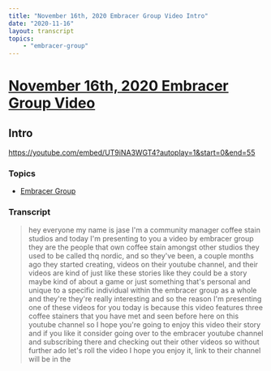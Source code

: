 ```yaml
---
title: "November 16th, 2020 Embracer Group Video Intro"
date: "2020-11-16"
layout: transcript
topics:
    - "embracer-group"
---
```

# [November 16th, 2020 Embracer Group Video](../2020-11-16.md)
## Intro
https://youtube.com/embed/UT9iNA3WGT4?autoplay=1&start=0&end=55

### Topics
* [Embracer Group](../topics/embracer-group.md)

### Transcript

> hey everyone my name is jase I'm a community manager coffee stain studios and today I'm presenting to you a video by embracer group they are the people that own coffee stain amongst other studios they used to be called thq nordic, and so they've been, a couple months ago they started creating, videos on their youtube channel, and their videos are kind of just like these stories like they could be a story maybe kind of about a game or just something that's personal and unique to a specific individual within the embracer group as a whole and they're they're really interesting and so the reason I'm presenting one of these videos for you today is because this video features three coffee stainers that you have met and seen before here on this youtube channel so I hope you're going to enjoy this video their story and if you like it consider going over to the embracer youtube channel and subscribing there and checking out their other videos so without further ado let's roll the video I hope you enjoy it, link to their channel will be in the
